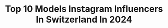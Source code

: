 ---
title: Top 10 Models Instagram Influencers In Switzerland In 2024
description: >-
  Find top models Instagram influencers in Switzerland in 2024. Most popular hashtags: #switzerland #summer #ootd #love.
platform: Instagram
hits: 111
text_top: See the best Instagram profiles on inBeat.
text_bottom: Our database aggregates 111 Instagram influencers like this in Switzerland for you to work with.
profiles:
  - username: "thib_magnin"
    fullname: >-
      THIBAULT MAGNIN
    bio: >-
      TROPICAL WINTER Professional Skier | Olympian | Model Made In Spain & Swiss @Quiksilver @rfedinv @Movementskis @Audispain @Movistar_es @girosnow 🌴
    location: "Switzerland"
    followers: 69047
    engagement: 1166
    commentsToLikes: 0.010813
    id: ck5c5x6vf4b4n0i11o9zvf7dt
    verified: true
    hashtags: "#rd, #freeskiing, #lasterrenas, #tropicalwinter"
  - username: "itsmarinasummer"
    fullname: >-
      Marina
    bio: >-
      Swiss Model📍ZH | Marketing @arosakulmhotel etc.✨| Brand ambassador @lancomeofficial @kerastase_official @any_di_munich @pkz.ch
    location: "Switzerland"
    followers: 11227
    engagement: 325
    commentsToLikes: 0.158856
    id: ck6u73ygljc490j71wr063xg4
    verified: false
    hashtags: "#swissmodel, #esteelauderswitzerland, #fashion, #makeup"
  - username: "ninaburriofficial"
    fullname: >-
      Nina Burri
    bio: >-
      Contortionist 🐍 Actress 🎥 Model 📸 „Wetterfee“ / Swiss TV weather presenter 📺 Based in Switzerland 🇨🇭 ninaburri.com Bookings: ninaburri@gmail.com
    location: "Switzerland"
    followers: 30406
    engagement: 303
    commentsToLikes: 0.030532
    id: ck8swefjsdv840j789xz7y932
    verified: true
    hashtags: "#ninaburri, #schlangenfrau, #sicily, #flexible"
  - username: "jangudde"
    fullname: >-
      🌿 J A N  G U D D E 🌿
    bio: >-
      📍SWISS/ DUTCH 🇨🇭🇳🇱 🍼 FATHER OF ZAYA MABLE 📸 FASHION MODEL ⚡️ AMBASSADOR @opel.ch 📽 ACTOR @modelsandfriends2018 🪚 OWNER OF JG FURNITURE
    location: "Switzerland"
    followers: 57635
    engagement: 249
    commentsToLikes: 0.113954
    id: ck5pwssmpof1p0i11o9igo68a
    verified: false
    hashtags: "#mensstyle, #migroschind, #malemodel, #berge"
  - username: "dr_laetitiaguarino"
    fullname: >-
      𝐃𝐫. 𝐋𝐚𝐞𝐭𝐢𝐭𝐢𝐚 𝐆𝐮𝐚𝐫𝐢𝐧𝐨
    bio: >-
      Medical Doctor | 🇨🇭🇮🇹🦂 𝑃𝑙𝑎𝑠𝑡𝑖𝑐 & 𝑅𝑒𝑐𝑜𝑛𝑠𝑡𝑟𝑢𝑐𝑡𝑖𝑣𝑒 𝑠𝑢𝑟𝑔𝑒𝑟𝑦 𝑅𝑒𝑠𝑖𝑑𝑒𝑛𝑡 Miss Switzerland 2015 | Model 𝘚𝘦𝘵 𝘨𝘰𝘢𝘭𝘴, 𝘴𝘢𝘺 𝘱𝘳𝘢𝘺𝘦𝘳𝘴, 𝘸𝘰𝘳𝘬 𝘩𝘢𝘳𝘥.
    location: "Switzerland"
    followers: 21954
    engagement: 228
    commentsToLikes: 0.011703
    id: ck6ufo6wny6700j71lqyqgx7g
    verified: false
    hashtags: "#quote, #switzerland, #milano, #italiansummer"
  - username: "sherryforeign"
    fullname: >-
      Sherry Foreign
    bio: >-
      Model | Actress Miami | New York | Los Angeles | Zurich jbpbookings@gmail.com
    location: "Switzerland"
    followers: 107190
    engagement: 128
    commentsToLikes: 0.047735
    id: ckqq5z4nuwqvk0j23xs041igb
    verified: false
    hashtags: "#miamimua, #makeupartist, #signaturlook, #novababe"
  - username: "scooby75"
    fullname: >-
      MICHAEL WALTER 🇨🇭SCHWEIZ
    bio: >-
      ★ Grüezi aus der #schweiz 🇨🇭Swiss Entrepreneur & #worldtraveller 📸 Model & Content Creator 📍 #schaffhausen
    location: "Switzerland"
    followers: 179765
    engagement: 84
    commentsToLikes: 0.083349
    id: ck8t3j2lr3fbg0j784b4pbtbi
    verified: false
    hashtags: "#menstyle, #malemodels, #shooting, #couplegoals"
  - username: "coccoslife_"
    fullname: >-
      Cocco
    bio: >-
      👩 SUI🇨🇭 | 29 y. | 1.77 ♎️ libra ✈️ travel @coccos_travelblog 📸 model 💬 DM for shot (Fotoshooting) / Collab or Mail
    location: "Switzerland"
    followers: 77651
    engagement: 49
    commentsToLikes: 0.016907
    id: ck8t2u5wz0py50j78egbg8owv
    verified: false
    hashtags: "#2023, #december, #model, #winter"
  - username: "stevenepprecht"
    fullname: >-
      Steven Epprecht
    bio: >-
      model, content creator & entrepreneur 📝 co-founder @social_leaders.ch 📍 zurich🇨🇭 📩 management@social-leaders.ch
    location: "Switzerland"
    followers: 287564
    engagement: 34
    commentsToLikes: 0.001415
    id: ck0vw48zes1a00i1911sf0zrz
    verified: false
    hashtags: "#mensfashion, #ootd, #capetown, #greece"
  - username: "simona.sgier"
    fullname: >-
      Simona Sgier
    bio: >-
      Based in Switzerland🇨🇭 Influencer | Model | UGC | Content Creator | Brand Ambassador for @mercedesbenzvans_ch @lidlch @garmin_beatyesterday
    location: "Switzerland"
    followers: 24476
    engagement: 11
    commentsToLikes: 0.004018
    id: ck14l0usksb0i0i19wy6nj75o
    verified: false
    hashtags: "#wearetravelgirls, #reels, #winterinswitzerland, #swiss"
---